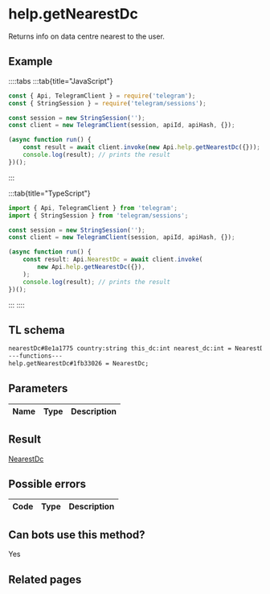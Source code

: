 # help.getNearestDc

Returns info on data centre nearest to the user.

## Example

::::tabs
:::tab{title="JavaScript"}

```js
const { Api, TelegramClient } = require('telegram');
const { StringSession } = require('telegram/sessions');

const session = new StringSession('');
const client = new TelegramClient(session, apiId, apiHash, {});

(async function run() {
    const result = await client.invoke(new Api.help.getNearestDc({}));
    console.log(result); // prints the result
})();
```

:::

:::tab{title="TypeScript"}

```ts
import { Api, TelegramClient } from 'telegram';
import { StringSession } from 'telegram/sessions';

const session = new StringSession('');
const client = new TelegramClient(session, apiId, apiHash, {});

(async function run() {
    const result: Api.NearestDc = await client.invoke(
        new Api.help.getNearestDc({}),
    );
    console.log(result); // prints the result
})();
```

:::
::::

## TL schema

```txt
nearestDc#8e1a1775 country:string this_dc:int nearest_dc:int = NearestDc;
---functions---
help.getNearestDc#1fb33026 = NearestDc;
```

## Parameters

| Name | Type | Description |
| :--: | ---- | ----------- |

## Result

[NearestDc](https://core.telegram.org/type/NearestDc)

## Possible errors

| Code | Type | Description |
| :--: | ---- | ----------- |

## Can bots use this method?

Yes

## Related pages
